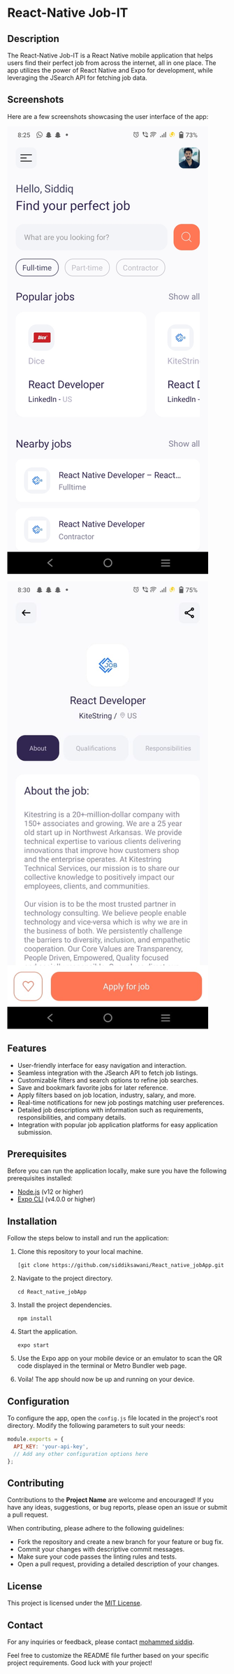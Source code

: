 # React-Native Job-IT

## Description

The React-Native Job-IT is a React Native mobile application that helps users find their perfect job from across the internet, all in one place. The app utilizes the power of React Native and Expo for development, while leveraging the JSearch API for fetching job data.

## Screenshots

Here are a few screenshots showcasing the user interface of the app:

![Screenshot 1](screenshots/screenshot1.jpg)


![Screenshot 2](screenshots/screenshot2.jpg)

## Features

- User-friendly interface for easy navigation and interaction.
- Seamless integration with the JSearch API to fetch job listings.
- Customizable filters and search options to refine job searches.
- Save and bookmark favorite jobs for later reference.
- Apply filters based on job location, industry, salary, and more.
- Real-time notifications for new job postings matching user preferences.
- Detailed job descriptions with information such as requirements, responsibilities, and company details.
- Integration with popular job application platforms for easy application submission.

## Prerequisites

Before you can run the application locally, make sure you have the following prerequisites installed:

- [Node.js](https://nodejs.org) (v12 or higher)
- [Expo CLI](https://expo.io/tools#cli) (v4.0.0 or higher)

## Installation

Follow the steps below to install and run the application:

1. Clone this repository to your local machine.
   ```
   [git clone https://github.com/siddiksawani/React_native_jobApp.git
   ```

2. Navigate to the project directory.
   ```
   cd React_native_jobApp
   ```

3. Install the project dependencies.
   ```
   npm install
   ```

4. Start the application.
   ```
   expo start
   ```

5. Use the Expo app on your mobile device or an emulator to scan the QR code displayed in the terminal or Metro Bundler web page.

6. Voila! The app should now be up and running on your device.

## Configuration

To configure the app, open the `config.js` file located in the project's root directory. Modify the following parameters to suit your needs:

```javascript
module.exports = {
  API_KEY: 'your-api-key',
  // Add any other configuration options here
};
```

## Contributing

Contributions to the **Project Name** are welcome and encouraged! If you have any ideas, suggestions, or bug reports, please open an issue or submit a pull request.

When contributing, please adhere to the following guidelines:
- Fork the repository and create a new branch for your feature or bug fix.
- Commit your changes with descriptive commit messages.
- Make sure your code passes the linting rules and tests.
- Open a pull request, providing a detailed description of your changes.

## License

This project is licensed under the [MIT License](LICENSE).


## Contact

For any inquiries or feedback, please contact [mohammed siddiq](siddikhacker@gmail.com).


Feel free to customize the README file further based on your specific project requirements. Good luck with your project!
